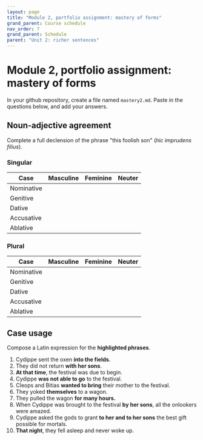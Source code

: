 ```yaml
---
layout: page
title: "Module 2, portfolio assignment: mastery of forms"
grand_parent: Course schedule
nav_order: 7
grand_parent: Schedule
parent: "Unit 2: richer sentences"
---
```



# Module 2, portfolio assignment: mastery of forms

In your github repository, create a file named `mastery2.md`. Paste in the questions below, and add your answers.



## Noun-adjective agreement

Complete a full declension of the phrase "this foolish son" (*hic imprudens filius*).

### Singular 

| Case |	Masculine |	Feminine |	Neuter |
| --- | --- | --- | --- |
| Nominative |	 |	|	 |
| Genitive |	 |	|	 |
| Dative 	|	 |	|	 |
| Accusative |	 |	|	 |
| Ablative |	 |	|	 |


### Plural 

| Case |	Masculine |	Feminine |	Neuter |
| --- | --- | --- | --- |
| Nominative |	 |	|	 |
| Genitive |	 |	|	 |
| Dative 	|	 |	|	 |
| Accusative |	 |	|	 |
| Ablative |	 |	|	 |


## Case usage

Compose a Latin expression for the **highlighted phrases**.

1. Cydippe sent the oxen **into the fields**.
2. They did not return **with her sons**.
2. **At that time**, the festival was due to begin.
3. Cydippe **was not able to go** to the festival.
4. Cleops and Bitias **wanted to bring** their mother to the festival.
3. They yoked **themselves** to a wagon.
4. They pulled the wagon **for many hours.**
5. When Cydippe was brought to the festival **by her sons**, all the onlookers were amazed.
5. Cydippe asked the gods to grant **to her and to her sons** the best gift possible for mortals.
6. **That night**, they fell asleep and never woke up.
